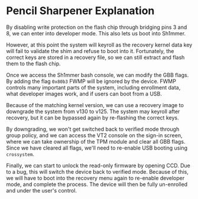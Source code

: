 # Pencil Sharpener Explanation 
By disabling write protection on the flash chip through bridging pins 3 and 8, we can enter into developer mode. This also lets us boot into Sh1mmer.

However, at this point the system will keyroll as the recovery kernel data key will fail to validate the shim and refuse to boot into it. Fortunately, the correct keys are stored in a recovery file, so we can still extract and flash them to the flash chip.

Once we access the Sh1mmer bash console, we can modify the GBB flags. By adding the flag `0x80b3` FWMP will be ignored by the device. FWMP controls many important parts of the system, including enrollment data, what developer images work, and if users can boot from a USB.

Because of the matching kernel version, we can use a recovery image to downgrade the system from v130 to v125. The system may keyroll after recovery, but it can be bypassed again by re-flashing the correct keys.

By downgrading, we won't get switched back to verified mode through group policy, and we can access the VT2 console on the sign-in screen, where we can take ownership of the TPM module and clear all GBB flags. Since we have cleared all flags, we'll need to re-enable USB booting using `crossystem`.

Finally, we can start to unlock the read-only firmware by opening CCD. Due to a bug, this will switch the device back to verified mode. Because of this, we will have to boot into the recovery menu again to re-enable developer mode, and complete the process. The device will then be fully un-enrolled and under the user's control.
